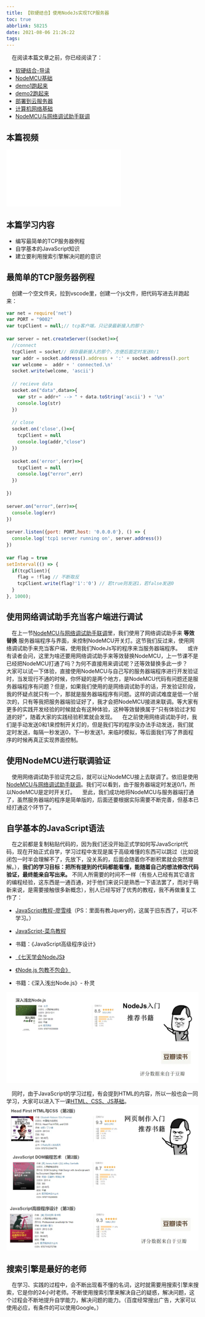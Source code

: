 ```yaml
---
title: 【软硬结合】使用NodeJs实现TCP服务器
toc: true
abbrlink: 58215
date: 2021-08-06 21:26:22
tags:
---
```

&emsp;在阅读本篇文章之前，你已经阅读了：
- [软硬结合-导读](/posts/44755)
- [NodeMCU基础](/posts/31494)
- [demo1跑起来](/posts/64786/)
- [demo2跑起来](/posts/64786/)
- [部署到云服务器](/posts/31687/)
- [计算机网络基础](/posts/37707)
- [NodeMCU与网络调试助手联调](/posts/7602)

## 本篇视频
<iframe src="//player.bilibili.com/player.html?aid=462062924&bvid=BV16L411n7Pi&cid=379908862&page=8" scrolling="no" border="0" frameborder="no" framespacing="0" allowfullscreen="true" class="bilibili-video"> </iframe>

## 本篇学习内容
- 编写最简单的TCP服务器例程
- 自学基本的JavaScript知识
- 建立要利用搜索引擎解决问题的意识

## 最简单的TCP服务器例程
&emsp;创建一个空文件夹，拉到vscode里，创建一个js文件，把代码写进去并跑起来：
```js
var net = require('net')
var PORT = "9002"
var tcpClient = null;// tcp客户端，只记录最新接入的那个

var server = net.createServer((socket)=>{
  //connect
  tcpClient = socket// 保存最新接入的那个，方便后面定时发送0/1
  var addr = socket.address().address + ':' + socket.address().port
  var welcome =  addr + ' connected.\n'
  socket.write(welcome, 'ascii')

  // recieve data
  socket.on("data",data=>{
    var str = addr+" --> " + data.toString('ascii') + '\n'
    console.log(str)
  })

  // close
  socket.on('close',()=>{
    tcpClient = null
    console.log(addr,"close")
  })

  socket.on('error',(err)=>{
    tcpClient = null
    console.log("error",err)
  })
  
})

server.on("error",(err)=>{
  console.log(err)
})

server.listen({port: PORT,host: '0.0.0.0'}, () => {
  console.log('tcp1 server running on', server.address())
})

var flag = true
setInterval(() => {
  if(tcpClient){
    flag = !flag // 不断取反
    tcpClient.write(flag?'1':'0') // 若true则发送1，若false发送0
  }
}, 1000);

```


## 使用网络调试助手充当客户端进行调试
&emsp;在上一节[NodeMCU与网络调试助手联调](/posts/7602)里，我们使用了网络调试助手来 __等效替换__ 服务器端程序与界面，来控制NodeMCU开关灯。这节我们反过来，使用网络调试助手来充当客户端，使用我们NodeJs写的程序来当服务器端程序。
&emsp;或许有读者会问，这里为啥还要用网络调试助手来等效替换NodeMCU，上一节课不是已经把NodeMCU打通了吗？为何不直接用来调试呢？还等效替换多此一步？
&emsp;大家可以试一下体验，直接使用NodeMCU与自己写的服务器端程序进行开发验证时，当发现行不通的时候，你怀疑的是两个地方，是NodeMCU代码有问题还是服务器端程序有问题？但是，如果我们使用的是网络调试助手的话，开发验证阶段，我的怀疑点就只有一个，那就是服务器端程序有问题。这样的调试难度是低一个层次的，只有等我把服务器端验证好了，我才会把NodeMCU接进来联调。等大家有更多的实践开发经验的时候就会有这种体验，这种等效替换属于“只有体验过才知道的好”，随着大家的实践经验积累就会发现。
&emsp;在之前使用网络调试助手时，我们是手动发送0和1来控制开关灯的，但是我们写的程序没办法手动发送，我们就定时发送，每隔一秒发送0，下一秒发送1，来临时模拟，等后面我们写了界面程序的时候再真正实现界面控制。
## 使用NodeMCU进行联调验证
&emsp;使用网络调试助手验证完之后，就可以让NodeMCU接上去联调了。依旧是使用[NodeMCU与网络调试助手联调](/posts/7602)。我们可以看到，由于服务器端定时发送0/1，所以NodeMCU是定时开关灯。
&emsp;至此，我们成功地将NodeMCU与服务器端打通了，虽然服务器端的程序是简单版的，后面还要根据实际需要不断完善，但基本已经打通这个环节了。

## 自学基本的JavaScript语法
&emsp;在之前都是复制粘贴代码的，因为我们还没开始正式学如何写JavaScript代码，现在开始正式自学，学习过程中发现是属于高级难懂的东西可以跳过（比如说闭包一时半会理解不了，先放下，没关系的，后面会随着你不断积累就会突然理解。），__我们的学习目标：把所有提到的代码都能看懂，能随着自己的想法修改代码验证，最终能亲自写出来。__ 不同人所需要的时间不一样（有些人已经有其它语言的编程经验，这东西是一通百通，对于他们来说只是熟悉一下语法罢了，而对于萌新来说，是需要接触很多新概念），别人已经写好了优秀的教程，我不再做重复工作了：

- [JavaScript教程-廖雪峰](https://www.liaoxuefeng.com/wiki/1022910821149312)（PS：里面有教Jquery的，这属于旧东西了，可以不学习。）
- [JavaScript-菜鸟教程](http://www.runoob.com/js/js-tutorial.html)
- 书籍：《JavaScript高级程序设计》


- [《七天学会NodeJS》](https://github.com/nqdeng/7-days-nodejs)
- [《Node.js 包教不包会》](https://github.com/alsotang/node-lessons)
- 书籍：《深入浅出Node.js》- 朴灵

![nodejs入门](/blog_images/nodejs入门.webp)


&emsp;同时，由于JavaScript的学习过程，有会提到HTML的内容，所以一般也会一同学习，大家可以进入下一课[HTML、CSS、JS基础](/posts/54080)。
![网页制作入门 推荐书籍](/blog_images/网页制作入门推荐书籍.webp)

## 搜索引擎是最好的老师
&emsp;在学习、实践的过程中，会不断出现看不懂的名词，这时就需要用搜索引擎来搜索，它是你的24小时老师。不断使用搜索引擎来解决自己的疑惑，解决问题，这个过程会不断地提升自学能力，解决问题的能力。（百度经常搜出广告，大家可以使用必应，有条件的可以使用Google。）
